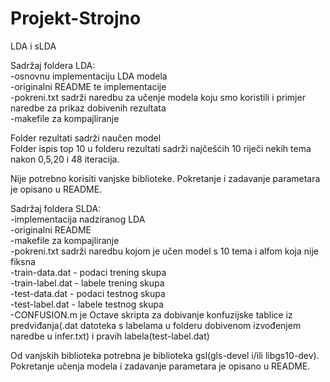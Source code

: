 Projekt-Strojno
===============

LDA i sLDA

Sadržaj foldera LDA:<br>
-osnovnu implementaciju LDA modela<br>
-originalni README te implementacije<br>
-pokreni.txt sadrži naredbu za učenje modela koju smo koristili i primjer naredbe za prikaz dobivenih rezultata<br>
-makefile za kompajliranje<br>

Folder rezultati sadrži naučen model <br>
Folder ispis top 10 u folderu rezultati sadrži najčešćih 10 riječi nekih tema nakon 0,5,20 i 48 iteracija.

Nije potrebno korisiti vanjske biblioteke. Pokretanje i zadavanje parametara je opisano u README. 

Sadržaj foldera SLDA:<br>
-implementacija nadziranog LDA<br>
-originalni README<br>
-makefile za kompajliranje<br>
-pokreni.txt sadrži naredbu kojom je učen model s 10 tema i alfom koja nije fiksna<br>
-train-data.dat - podaci trening skupa<br>
-train-label.dat - labele trening skupa<br>
-test-data.dat - podaci testnog skupa<br>
-test-label.dat - labele testnog skupa<br>
-CONFUSION.m je Octave skripta za dobivanje konfuzijske tablice iz predviđanja(.dat datoteka s labelama u folderu dobivenom izvođenjem naredbe u infer.txt) i pravih labela(test-label.dat)

Od vanjskih biblioteka potrebna je biblioteka gsl(gls-devel i/ili libgs10-dev). Pokretanje učenja modela i zadavanje parametara je opisano u README. 










